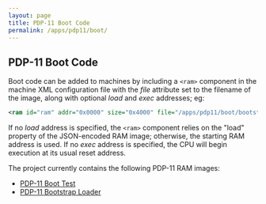 ```yaml
---
layout: page
title: PDP-11 Boot Code
permalink: /apps/pdp11/boot/
---
```


PDP-11 Boot Code
----------------

Boot code can be added to machines by including a `<ram>` component in the machine XML configuration file
with the *file* attribute set to the filename of the image, along with optional *load* and *exec* addresses; eg:

```xml
<ram id="ram" addr="0x0000" size="0x4000" file="/apps/pdp11/boot/bootstrap/BOOTSTRAP-16KB.json" load="0x3FE4" exec="0x3FE4"/>
```

If no *load* address is specified, the `<ram>` component relies on the "load" property of the JSON-encoded RAM image;
otherwise, the starting RAM address is used.  If no *exec* address is specified, the CPU will begin execution at its usual
reset address.

The project currently contains the following PDP-11 RAM images:

* [PDP-11 Boot Test](test/)
* [PDP-11 Bootstrap Loader](bootstrap/)
